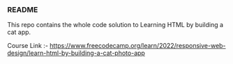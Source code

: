 ### README 

This repo contains the whole code solution to Learning HTML by building a cat app. 

Course Link :- https://www.freecodecamp.org/learn/2022/responsive-web-design/learn-html-by-building-a-cat-photo-app
